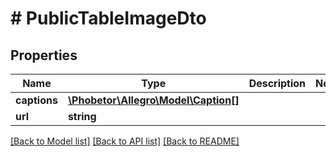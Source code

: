 # # PublicTableImageDto

## Properties

Name | Type | Description | Notes
------------ | ------------- | ------------- | -------------
**captions** | [**\Phobetor\Allegro\Model\Caption[]**](Caption.md) |  |
**url** | **string** |  |

[[Back to Model list]](../../README.md#models) [[Back to API list]](../../README.md#endpoints) [[Back to README]](../../README.md)
